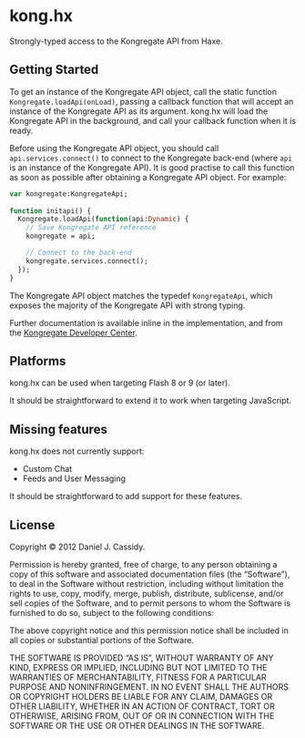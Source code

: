 # kong.hx

Strongly-typed access to the Kongregate API from Haxe.


## Getting Started

To get an instance of the Kongregate API object, call the static function
`Kongregate.loadApi(onLoad)`, passing a callback function that will accept an
instance of the Kongregate API as its argument. kong.hx will load the
Kongregate API in the background, and call your callback function when it is
ready.

Before using the Kongregate API object, you should call
`api.services.connect()` to connect to the Kongregate back-end (where `api` is
an instance of the Kongregate API). It is good practise to call this function
as soon as possible after obtaining a Kongregate API object. For example:

``` haxe
var kongregate:KongregateApi;
	
function initapi() {
  Kongregate.loadApi(function(api:Dynamic) {			
    // Save Kongregate API reference
    kongregate = api;

    // Connect to the back-end
    kongregate.services.connect();
  });
}
```

The Kongregate API object matches the typedef `KongregateApi`, which exposes
the majority of the Kongregate API with strong typing.

Further documentation is available inline in the implementation, and from
the [Kongregate Developer Center][1].


## Platforms

kong.hx can be used when targeting Flash 8 or 9 (or later).

It should be straightforward to extend it to work when targeting JavaScript.


## Missing features

kong.hx does not currently support:

 * Custom Chat
 * Feeds and User Messaging

It should be straightforward to add support for these features.


## License

Copyright © 2012 Daniel J. Cassidy.

Permission is hereby granted, free of charge, to any person obtaining a copy
of this software and associated documentation files (the “Software”), to deal
in the Software without restriction, including without limitation the rights
to use, copy, modify, merge, publish, distribute, sublicense, and/or sell
copies of the Software, and to permit persons to whom the Software is
furnished to do so, subject to the following conditions:

The above copyright notice and this permission notice shall be included in all
copies or substantial portions of the Software.

THE SOFTWARE IS PROVIDED “AS IS”, WITHOUT WARRANTY OF ANY KIND, EXPRESS OR
IMPLIED, INCLUDING BUT NOT LIMITED TO THE WARRANTIES OF MERCHANTABILITY,
FITNESS FOR A PARTICULAR PURPOSE AND NONINFRINGEMENT. IN NO EVENT SHALL THE
AUTHORS OR COPYRIGHT HOLDERS BE LIABLE FOR ANY CLAIM, DAMAGES OR OTHER
LIABILITY, WHETHER IN AN ACTION OF CONTRACT, TORT OR OTHERWISE, ARISING FROM,
OUT OF OR IN CONNECTION WITH THE SOFTWARE OR THE USE OR OTHER DEALINGS IN THE
SOFTWARE.


[1]: http://developers.kongregate.com/docs/api-overview/intro
